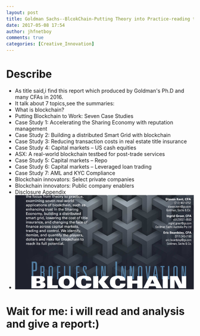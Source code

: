 ```yaml
---
layout: post
title: Goldman Sachs--BlcokChain-Putting Theory into Practice-reading this report
date: 2017-05-08 17:54
author: jhfnetboy
comments: true
categories: [Creative_Innovation]
---
```

# Describe
+ As title said,i find this report which produced by Goldman's Ph.D and many CFAs in 2016.
+ It talk about 7 topics,see the summaries:
+ What is blockchain? 
+ Putting Blockchain to Work: Seven Case Studies 
+ Case Study 1: Accelerating the Sharing Economy with reputation management 
+ Case Study 2: Building a distributed Smart Grid with blockchain 
+ Case Study 3: Reducing transaction costs in real estate title insurance 
+ Case Study 4: Capital markets – US cash equities 
+ ASX: A real-world blockchain testbed for post-trade services 
+ Case Study 5: Capital markets – Repo 
+ Case Study 6: Capital markets – Leveraged loan trading 
+ Case Study 7: AML and KYC Compliance 
+ Blockchain innovators: Select private companies 
+ Blockchain innovators: Public company enablers 
+ Disclosure Appendix 
+ ![Goldman Sachs--BlcokChain-Putting Theory into Practice-reading this report](/assets/goldman-blockchain.png) 
# Wait for me: i will read and analysis and give a report:)
